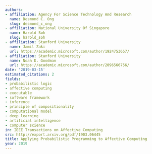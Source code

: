 ```yaml
---
authors:
- affiliation: Agency For Science Technology And Research
  name: Desmond C. Ong
  slug: desmond_c_ong
- affiliation: National University Of Singapore
  name: Harold Soh
  slug: harold_soh
- affiliation: Stanford University
  name: Jamil Zaki
  url: https://academic.microsoft.com/author/1924753657/
- affiliation: Stanford University
  name: Noah D. Goodman
  url: https://academic.microsoft.com/author/2096566756/
date: '2019-03-15'
estimated_citations: 2
fields:
- probabilistic logic
- affective computing
- executable
- software framework
- inference
- principle of compositionality
- computational model
- deep learning
- artificial intelligence
- computer science
in: IEEE Transactions on Affective Computing
src: http://export.arxiv.org/pdf/1903.06445
title: Applying Probabilistic Programming to Affective Computing
year: 2019
---
```

